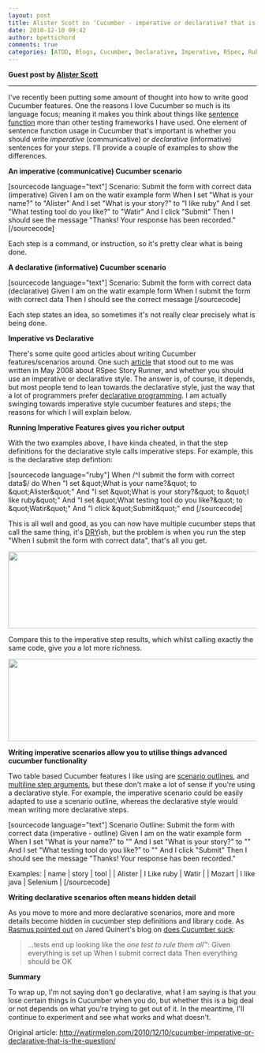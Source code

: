 ```yaml
---
layout: post
title: Alister Scott on 'Cucumber - imperative or declarative? that is the question'
date: 2010-12-10 09:42
author: bpettichord
comments: true
categories: [ATDD, Blogs, Cucumber, Declarative, Imperative, RSpec, Ruby]
---
```

<strong>Guest post by <a href="http://watirmelon.com">Alister Scott</a></strong>

<hr />

I've recently been putting some amount of thought into how to write good Cucumber features. One the reasons I love Cucumber so much is its language focus; meaning it makes you think about things like <a href="http://en.wikipedia.org/wiki/Sentence_function">sentence function</a> more than other testing frameworks I have used. One element of sentence function usage in Cucumber that's important is whether you should write <em>imperative</em> (communicative) or <em>declarative </em>(informative) sentences for your steps. I'll provide a couple of examples to show the differences.

<strong>An imperative (communicative) Cucumber scenario</strong>

[sourcecode language="text"]
Scenario: Submit the form with correct data (imperative)
  Given I am on the watir example form
  When I set &quot;What is your name?&quot; to &quot;Alister&quot;
  And I set &quot;What is your story?&quot; to &quot;I like ruby&quot;
  And I set &quot;What testing tool do you like?&quot; to &quot;Watir&quot;
  And I click &quot;Submit&quot;
  Then I should see the message &quot;Thanks! Your response has been recorded.&quot;
[/sourcecode]

Each step is a command, or instruction, so it's pretty clear what is being done.

<strong>A declarative (informative) Cucumber scenario</strong>

[sourcecode language="text"]
Scenario: Submit the form with correct data (declarative)
  Given I am on the watir example form
  When I submit the form with correct data
  Then I should see the correct message
[/sourcecode]

Each step states an idea, so sometimes it's not really clear precisely what is being done.

<strong>Imperative vs Declarative</strong>

There's some quite good articles about writing Cucumber features/scenarios around. One such <a href="http://benmabey.com/2008/05/19/imperative-vs-declarative-scenarios-in-user-stories.html">article</a> that stood out to me was written in May 2008 about RSpec Story Runner, and whether you should use an imperative or declarative style. The answer is, of course, it depends, but most people tend to lean towards the declarative style, just the way that a lot of programmers prefer <a href="http://en.wikipedia.org/wiki/Declarative_programming">declarative programming</a>. I am actually swinging towards imperative style cucumber features and steps; the reasons for which I will explain below.

<strong>Running Imperative Features gives you richer output</strong>

With the two examples above, I have kinda cheated, in that the step definitions for the declarative style calls imperative steps. For example, this is the declarative step defintion:

[sourcecode language="ruby"]
When /^I submit the form with correct data$/ do
  When &quot;I set \&quot;What is your name?\&quot; to \&quot;Alister\&quot;&quot;
  And &quot;I set \&quot;What is your story?\&quot; to \&quot;I like ruby\&quot;&quot;
  And &quot;I set \&quot;What testing tool do you like?\&quot; to \&quot;Watir\&quot;&quot;
  And &quot;I click \&quot;Submit\&quot;&quot;
end
[/sourcecode]

This is all well and good, as you can now have multiple cucumber steps that call the same thing, it's <a href="http://en.wikipedia.org/wiki/Don%27t_repeat_yourself">DRY</a>ish, but the problem is when you run the step "When I submit the form with correct data", that's all you get.

<a href="http://watirmelon.files.wordpress.com/2010/12/declarative-results.png"><img class="alignleft size-full wp-image-563" title="declarative results" src="http://watirmelon.files.wordpress.com/2010/12/declarative-results.png" alt="" width="640" height="156" /></a>

Compare this to the imperative step results, which whilst calling exactly the same code, give you a lot more richness.

<a href="http://watirmelon.files.wordpress.com/2010/12/imperative-results.png"><img class="alignleft size-full wp-image-564" title="imperative results" src="http://watirmelon.files.wordpress.com/2010/12/imperative-results.png" alt="" width="640" height="167" /></a>

<strong>Writing imperative scenarios allow you to utilise things advanced cucumber functionality</strong>

Two table based Cucumber features I like using are <a href="https://github.com/aslakhellesoy/cucumber/wiki/scenario-outlines">scenario outlines</a>, and <a href="https://github.com/aslakhellesoy/cucumber/wiki/multiline-step-arguments">multiline step arguments</a>, but these don't make a lot of sense if you're using a declarative style.
For example, the imperative scenario could be easily adapted to use a scenario outline, whereas the declarative style would mean writing more declarative steps.

[sourcecode language="text"]
Scenario Outline: Submit the form with correct data (imperative - outline)
  Given I am on the watir example form
  When I set &quot;What is your name?&quot; to &quot;&quot;
  And I set &quot;What is your story?&quot; to &quot;&quot;
  And I set &quot;What testing tool do you like?&quot; to &quot;&quot;
  And I click &quot;Submit&quot;
  Then I should see the message &quot;Thanks! Your response has been recorded.&quot;

  Examples:
   | name    | story       | tool     |
   | Alister | I Like ruby | Watir    |
   | Mozart  | I like java | Selenium |
[/sourcecode]

<strong>Writing declarative scenarios often means hidden detail</strong>

As you move to more and more declarative scenarios, more and more details become hidden in cucumber step definitions and library code. As <a href="http://www.software-testing.com.au/blog/2010/08/31/does-cucumber-suck/comment-page-1/#comment-1153">Rasmus pointed out</a> on Jared Quinert's blog on <a href="http://www.software-testing.com.au/blog/2010/08/31/does-cucumber-suck/">does Cucumber suck</a>:
<blockquote>...tests end up looking like the <em>one test to rule them all</em>™:
Given everything is set up
When I submit correct data
Then everything should be OK</blockquote>
<strong>Summary</strong>

To wrap up, I'm not saying don't go declarative, what I am saying is that you lose certain things in Cucumber when you do, but whether this is a big deal or not depends on what you're trying to get out of it. In the meantime, I'll continue to experiment and see what works and what doesn't.

Original article: <a href="http://watirmelon.com/2010/12/10/cucumber-imperative-or-declarative-that-is-the-question/">http://watirmelon.com/2010/12/10/cucumber-imperative-or-declarative-that-is-the-question/</a>
